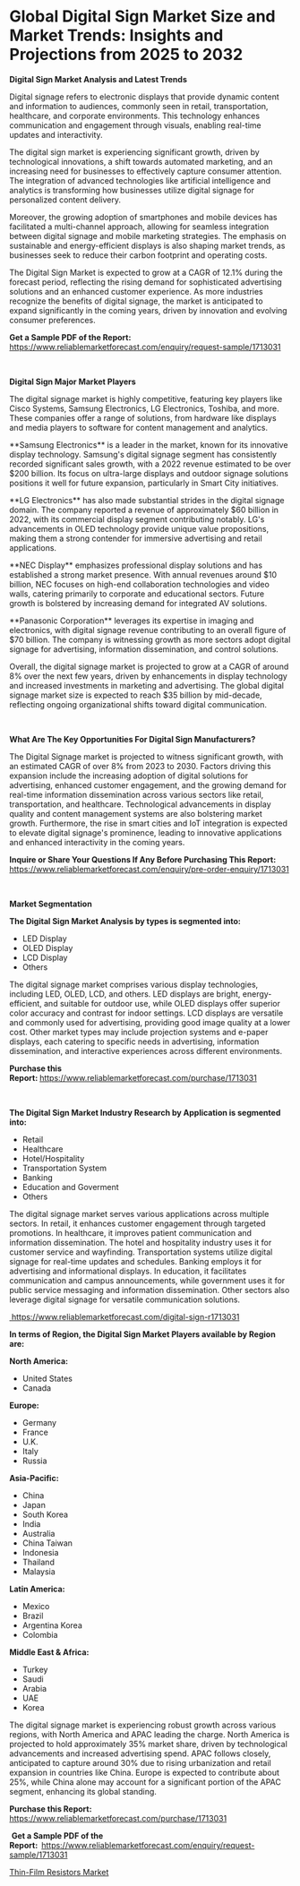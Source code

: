 <p><h1>Global Digital Sign Market Size and Market Trends: Insights and Projections from 2025 to 2032</h1></p><p><strong>Digital Sign Market Analysis and Latest Trends</strong></p>
<p><p>Digital signage refers to electronic displays that provide dynamic content and information to audiences, commonly seen in retail, transportation, healthcare, and corporate environments. This technology enhances communication and engagement through visuals, enabling real-time updates and interactivity.</p><p>The digital sign market is experiencing significant growth, driven by technological innovations, a shift towards automated marketing, and an increasing need for businesses to effectively capture consumer attention. The integration of advanced technologies like artificial intelligence and analytics is transforming how businesses utilize digital signage for personalized content delivery. </p><p>Moreover, the growing adoption of smartphones and mobile devices has facilitated a multi-channel approach, allowing for seamless integration between digital signage and mobile marketing strategies. The emphasis on sustainable and energy-efficient displays is also shaping market trends, as businesses seek to reduce their carbon footprint and operating costs.</p><p>The Digital Sign Market is expected to grow at a CAGR of 12.1% during the forecast period, reflecting the rising demand for sophisticated advertising solutions and an enhanced customer experience. As more industries recognize the benefits of digital signage, the market is anticipated to expand significantly in the coming years, driven by innovation and evolving consumer preferences.</p></p>
<p><strong>Get a Sample PDF of the Report:&nbsp;</strong> <a href="https://www.reliablemarketforecast.com/enquiry/request-sample/1713031?utm_campaign=1134&utm_medium=2&utm_source=Github&utm_content=ia&utm_term=11012025&utm_id=digital-sign">https://www.reliablemarketforecast.com/enquiry/request-sample/1713031</a></p>
<p>&nbsp;</p>
<p><strong>Digital Sign Major Market Players</strong></p>
<p><p>The digital signage market is highly competitive, featuring key players like Cisco Systems, Samsung Electronics, LG Electronics, Toshiba, and more. These companies offer a range of solutions, from hardware like displays and media players to software for content management and analytics.</p><p>**Samsung Electronics** is a leader in the market, known for its innovative display technology. Samsung's digital signage segment has consistently recorded significant sales growth, with a 2022 revenue estimated to be over $200 billion. Its focus on ultra-large displays and outdoor signage solutions positions it well for future expansion, particularly in Smart City initiatives.</p><p>**LG Electronics** has also made substantial strides in the digital signage domain. The company reported a revenue of approximately $60 billion in 2022, with its commercial display segment contributing notably. LG's advancements in OLED technology provide unique value propositions, making them a strong contender for immersive advertising and retail applications.</p><p>**NEC Display** emphasizes professional display solutions and has established a strong market presence. With annual revenues around $10 billion, NEC focuses on high-end collaboration technologies and video walls, catering primarily to corporate and educational sectors. Future growth is bolstered by increasing demand for integrated AV solutions.</p><p>**Panasonic Corporation** leverages its expertise in imaging and electronics, with digital signage revenue contributing to an overall figure of $70 billion. The company is witnessing growth as more sectors adopt digital signage for advertising, information dissemination, and control solutions.</p><p>Overall, the digital signage market is projected to grow at a CAGR of around 8% over the next few years, driven by enhancements in display technology and increased investments in marketing and advertising. The global digital signage market size is expected to reach $35 billion by mid-decade, reflecting ongoing organizational shifts toward digital communication.</p></p>
<p>&nbsp;</p>
<p><strong>What Are The Key Opportunities For Digital Sign Manufacturers?</strong></p>
<p><p>The Digital Signage market is projected to witness significant growth, with an estimated CAGR of over 8% from 2023 to 2030. Factors driving this expansion include the increasing adoption of digital solutions for advertising, enhanced customer engagement, and the growing demand for real-time information dissemination across various sectors like retail, transportation, and healthcare. Technological advancements in display quality and content management systems are also bolstering market growth. Furthermore, the rise in smart cities and IoT integration is expected to elevate digital signage's prominence, leading to innovative applications and enhanced interactivity in the coming years.</p></p>
<p><strong>Inquire or Share Your Questions If Any Before Purchasing This Report:</strong> <a href="https://www.reliablemarketforecast.com/enquiry/pre-order-enquiry/1713031?utm_campaign=1134&utm_medium=2&utm_source=Github&utm_content=ia&utm_term=11012025&utm_id=digital-sign">https://www.reliablemarketforecast.com/enquiry/pre-order-enquiry/1713031</a></p>
<p>&nbsp;</p>
<p><strong>Market Segmentation</strong></p>
<p><strong>The Digital Sign Market Analysis by types is segmented into:</strong></p>
<p><ul><li>LED Display</li><li>OLED Display</li><li>LCD Display</li><li>Others</li></ul></p>
<p><p>The digital signage market comprises various display technologies, including LED, OLED, LCD, and others. LED displays are bright, energy-efficient, and suitable for outdoor use, while OLED displays offer superior color accuracy and contrast for indoor settings. LCD displays are versatile and commonly used for advertising, providing good image quality at a lower cost. Other market types may include projection systems and e-paper displays, each catering to specific needs in advertising, information dissemination, and interactive experiences across different environments.</p></p>
<p><strong>Purchase this Report:&nbsp;</strong><a href="https://www.reliablemarketforecast.com/purchase/1713031?utm_campaign=1134&utm_medium=2&utm_source=Github&utm_content=ia&utm_term=11012025&utm_id=digital-sign">https://www.reliablemarketforecast.com/purchase/1713031</a></p>
<p>&nbsp;</p>
<p><strong>The Digital Sign Market Industry Research by Application is segmented into:</strong></p>
<p><ul><li>Retail</li><li>Healthcare</li><li>Hotel/Hospitality</li><li>Transportation System</li><li>Banking</li><li>Education and Goverment</li><li>Others</li></ul></p>
<p><p>The digital signage market serves various applications across multiple sectors. In retail, it enhances customer engagement through targeted promotions. In healthcare, it improves patient communication and information dissemination. The hotel and hospitality industry uses it for customer service and wayfinding. Transportation systems utilize digital signage for real-time updates and schedules. Banking employs it for advertising and informational displays. In education, it facilitates communication and campus announcements, while government uses it for public service messaging and information dissemination. Other sectors also leverage digital signage for versatile communication solutions.</p></p>
<p><a href="https://www.reliablemarketforecast.com/digital-sign-r1713031?utm_campaign=1134&utm_medium=2&utm_source=Github&utm_content=ia&utm_term=11012025&utm_id=digital-sign">&nbsp;https://www.reliablemarketforecast.com/digital-sign-r1713031</a></p>
<p><strong>In terms of Region, the Digital Sign Market Players available by Region are:</strong></p>
<p>
    <p> <strong> North America: </strong>
        <ul>
            <li>United States</li>
            <li>Canada</li>
        </ul>
        </p> 
    <p> <strong> Europe: </strong>
        <ul>
            <li>Germany</li>
            <li>France</li>
            <li>U.K.</li>
            <li>Italy</li>
            <li>Russia</li>
        </ul>
        </p> 
    <p> <strong> Asia-Pacific: </strong>
        <ul>
            <li>China</li>
            <li>Japan</li>
            <li>South Korea</li>
            <li>India</li>
            <li>Australia</li>
            <li>China Taiwan</li>
            <li>Indonesia</li>
            <li>Thailand</li>
            <li>Malaysia</li>
        </ul>
        </p> 
    <p> <strong> Latin America: </strong>
        <ul>
            <li>Mexico</li>
            <li>Brazil</li>
            <li>Argentina Korea</li>
            <li>Colombia</li>
        </ul>
        </p> 
    <p> <strong> Middle East & Africa: </strong>
        <ul>
            <li>Turkey</li>
            <li>Saudi</li>
            <li>Arabia</li>
            <li>UAE</li>
            <li>Korea</li>
        </ul>
    </p>
    </p>
<p><p>The digital signage market is experiencing robust growth across various regions, with North America and APAC leading the charge. North America is projected to hold approximately 35% market share, driven by technological advancements and increased advertising spend. APAC follows closely, anticipated to capture around 30% due to rising urbanization and retail expansion in countries like China. Europe is expected to contribute about 25%, while China alone may account for a significant portion of the APAC segment, enhancing its global standing.</p></p>
<p><strong>Purchase this Report: </strong><a href="https://www.reliablemarketforecast.com/purchase/1713031?utm_campaign=1134&utm_medium=2&utm_source=Github&utm_content=ia&utm_term=11012025&utm_id=digital-sign">https://www.reliablemarketforecast.com/purchase/1713031</a></p>
<p>&nbsp;<strong>Get a Sample PDF of the Report:&nbsp;&nbsp;</strong><a href="https://www.reliablemarketforecast.com/enquiry/request-sample/1713031?utm_campaign=1134&utm_medium=2&utm_source=Github&utm_content=ia&utm_term=11012025&utm_id=digital-sign">https://www.reliablemarketforecast.com/enquiry/request-sample/1713031</a></p>
<p><strong></strong></p>
<p><p><a href="https://github.com/BryceTownsendr/Market-Research-Report-List-7/blob/main/thin-film-resistors-market.md?utm_campaign=1134&utm_medium=2&utm_source=Github&utm_content=ia&utm_term=11012025&utm_id=digital-sign">Thin-Film Resistors Market</a></p></p>